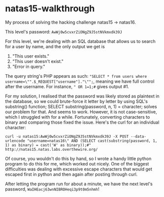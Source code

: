 # natas15-walkthrough
My process of solving the hacking challenge natas15 -> natas16.

This level's password: `AwWj0w5cvxrZiONgZ9J5stNVkmxdk39J`

For this level, we're dealing with an SQL database that allows us to search for a user by name, and the only output we get is

1. "This user exists."
2. "This user doesn't exist."
3. "Error in query."

The query string's PHP appears as such: `"SELECT * from users where username=\"".$_REQUEST["username"]."\"";`, meaning we have full control after the username. For instance, `" OR 1=1;#` gives output #1.

For my solution, I realised that the password was likely stored as plaintext in the database, so we could brute-force it letter by letter by using SQL's substring() function; SELECT substring(password, n, 1) = character; solves our problem for that. And seems to work. However, it is not case-sensitive, which I struggled with for a while. Fortunately, converting characters to binary and comparing those fixed the issue. Here's the curl for an individual character:

`curl -u natas15:AwWj0w5cvxrZiONgZ9J5stNVkmxdk39J -X POST --data-urlencode "username=natas16\" AND (SELECT cast(substring(password, 1, 1) as binary) = cast('W' as binary));#" http://natas15.natas.labs.overthewire.org/`

Of course, you wouldn't do this by hand, so I wrote a handy little python program to do this for me, which worked out nicely. One of the biggest difficulties was dealing with excessive escape characters that would get escaped first in python and then again after posting through curl.

After letting the program run for about a minute, we have the next level's password, `WaIHEacj63wnNIBROHeqi3p9t0m5nhmh`!
